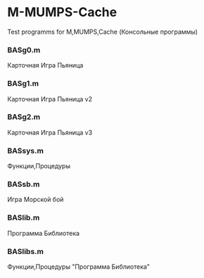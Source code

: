 # M-MUMPS-Cache
Test programms for M,MUMPS,Cache
(Консольные программы)

### BASg0.m
Карточная Игра Пьяница

### BASg1.m
Карточная Игра Пьяница v2

### BASg2.m
Карточная Игра Пьяница v3

### BASsys.m
Функции,Процедуры

### BASsb.m
Игра Морской бой

### BASlib.m
Программа Библиотека

### BASlibs.m
Функции,Процедуры "Программа Библиотека"